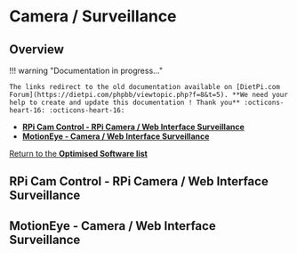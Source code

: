 # Camera / Surveillance

## Overview

!!! warning "Documentation in progress..."

    The links redirect to the old documentation available on [DietPi.com Forum](https://dietpi.com/phpbb/viewtopic.php?f=8&t=5). **We need your help to create and update this documentation ! Thank you** :octicons-heart-16: :octicons-heart-16:

- [**RPi Cam Control - RPi Camera / Web Interface Surveillance**](#rpi-cam-control-rpi-camera-web-interface-surveillance)
- [**MotionEye - Camera / Web Interface Surveillance**](#motioneye-camera-web-interface-surveillance)

[Return to the **Optimised Software list**](../../dietpi_optimised_software)

## RPi Cam Control - RPi Camera / Web Interface Surveillance

## MotionEye - Camera / Web Interface Surveillance
